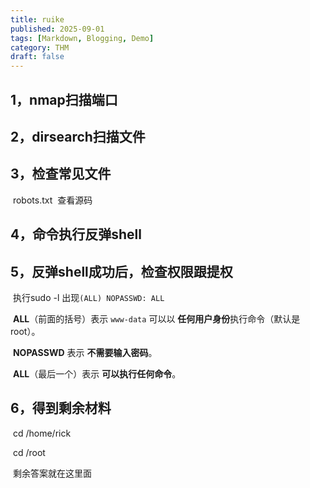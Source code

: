 ```yaml
---
title: ruike
published: 2025-09-01
tags: [Markdown, Blogging, Demo]
category: THM
draft: false
---
```


## 1，nmap扫描端口

## 2，dirsearch扫描文件

## 3，检查常见文件

​	robots.txt
​	查看源码

## 4，命令执行反弹shell


## 5，反弹shell成功后，检查权限跟提权


​	执行sudo -l		出现`(ALL) NOPASSWD: ALL`	

​		**ALL**（前面的括号）表示 `www-data` 可以以 **任何用户身份**执行命令（默认是 root）。

​		**NOPASSWD** 表示 **不需要输入密码**。

​		**ALL**（最后一个）表示 **可以执行任何命令**。

## 6，得到剩余材料

​		cd /home/rick

​		cd /root

​		剩余答案就在这里面